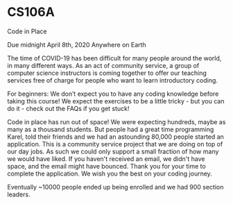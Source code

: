 # CS106A
Code in Place

Due midnight April 8th, 2020 Anywhere on Earth

The time of COVID-19 has been difficult for many people around the world, in many different ways. As an act of community 
service, a group of computer science instructors is coming together to offer our teaching services free of charge for people 
who want to learn introductory coding.

For beginners: We don’t expect you to have any coding knowledge before taking this course! We expect the exercises to be a 
little tricky - but you can do it - check out the FAQs if you get stuck!

Code in place has run out of space! We were expecting hundreds, maybe as many as a thousand students. But people had a great 
time programming Karel, told their friends and we had an astounding 80,000 people started an application. This is a community 
service project that we are doing on top of our day jobs. As such we could only support a small fraction of how many we would 
have liked. If you haven't received an email, we didn't have space, and the email might have bounced. Thank you for your time 
to complete the application. We wish you the best on your coding journey.

Eventually ~10000 people ended up being enrolled and we had 900 section leaders.
